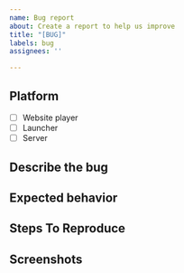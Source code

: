 ```yaml
---
name: Bug report
about: Create a report to help us improve
title: "[BUG]"
labels: bug
assignees: ''

---
```


## **Platform**
- [ ] Website player
- [ ] Launcher
- [ ] Server
<!-- If bug is found within Launcher or Server, please provide their version or commit hash. -->

## **Describe the bug**
<!-- Before submitting the issue, please check if there is no similar one already open. -->
<!-- Please use descriptive titles for issue -->
<!-- A clear and concise description of what the bug is.  -->
<!-- Add estimated time and timezone when the bug occured, as well as username to help find the relevant logs -->

## **Expected behavior**
<!-- A clear and concise description of what you expected to happen. -->

## **Steps To Reproduce**
<!-- Step by step guide how to reproduce the bug  -->

## **Screenshots**
<!-- If applicable, add screenshots to help explain your problem. -->
